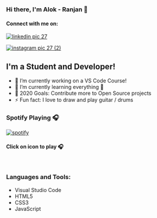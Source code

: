 ### Hi there, I'm Alok - Ranjan  👋
#### Connect with me on:
[![linkedin pic 27](https://user-images.githubusercontent.com/68586103/90338616-87260f00-e008-11ea-9dcf-52e791ad7f90.jpg)](https://www.linkedin.com/in/alok-ranjan-bb23b21b3/)

[![instagram pic 27 (2)](https://user-images.githubusercontent.com/68586103/90338766-9f4a5e00-e009-11ea-9301-a47ac2f480a0.jpg)](https://www.instagram.com/alok_arya_27/)

## I'm a Student and  Developer!

- 🔭 I’m currently working on a VS Code Course!
- 🌱 I’m currently learning everything 🤣
- 🥅 2020 Goals: Contribute more to Open Source projects
- ⚡ Fun fact: I love to draw and play guitar / drums

### Spotify Playing 🎧
[![spotify](https://user-images.githubusercontent.com/68586103/90339400-200b5900-e00e-11ea-81d2-735df8694d6b.png)](https://open.spotify.com/artist/2sf28o6euxEDpYkG9dMtuM)
####   Click on icon to play 🎧

<br />

### Languages and Tools:

* Visual Studio Code
* HTML5  
* CSS3
* JavaScript 

<br />
<br />









